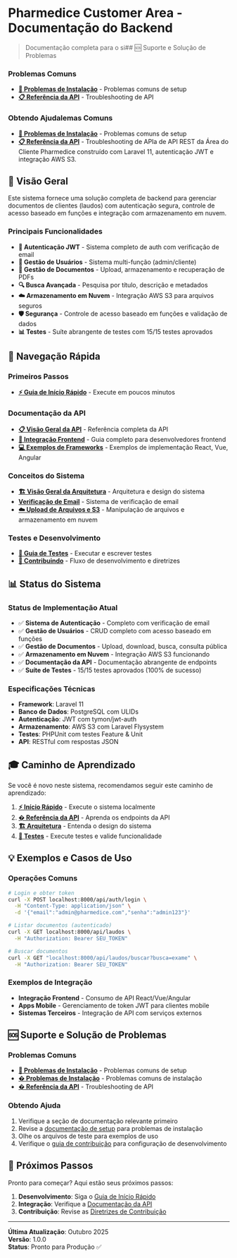 # Pharmedice Customer Area - Documentação do Backend

> Documentação completa para o si## 🆘 Suporte e Solução de Problemas

### Problemas Comuns
- **[🔧 Problemas de Instalação](./setup/README.md)** - Problemas comuns de setup
- **[📋 Referência da API](./api/README.md)** - Troubleshooting de API

### Obtendo Ajudalemas Comuns
- **[🔧 Problemas de Instalação](./setup/README.md)** - Problemas comuns de setup
- **[📋 Referência da API](./api/README.md)** - Troubleshooting de APIa de API REST da Área do Cliente Pharmedice construído com Laravel 11, autenticação JWT e integração AWS S3.

## 🎯 Visão Geral

Este sistema fornece uma solução completa de backend para gerenciar documentos de clientes (laudos) com autenticação segura, controle de acesso baseado em funções e integração com armazenamento em nuvem.

### Principais Funcionalidades

- **🔐 Autenticação JWT** - Sistema completo de auth com verificação de email
- **👥 Gestão de Usuários** - Sistema multi-função (admin/cliente)  
- **📄 Gestão de Documentos** - Upload, armazenamento e recuperação de PDFs
- **🔍 Busca Avançada** - Pesquisa por título, descrição e metadados
- **☁️ Armazenamento em Nuvem** - Integração AWS S3 para arquivos seguros
- **🛡️ Segurança** - Controle de acesso baseado em funções e validação de dados
- **📊 Testes** - Suíte abrangente de testes com 15/15 testes aprovados

## 🚀 Navegação Rápida

### Primeiros Passos
- **[⚡ Guia de Início Rápido](./setup/README.md)** - Execute em poucos minutos

### Documentação da API  
- **[📋 Visão Geral da API](./api/README.md)** - Referência completa da API
- **[🔌 Integração Frontend](./integracao-frontend.md)** - Guia completo para desenvolvedores frontend
- **[💻 Exemplos de Frameworks](./exemplos-frontend.md)** - Exemplos de implementação React, Vue, Angular

### Conceitos do Sistema
- **[🏗️ Visão Geral da Arquitetura](./concepts/README.md)** - Arquitetura e design do sistema
- **[ Verificação de Email](./concepts/email-verification.md)** - Sistema de verificação de email  
- **[☁️ Upload de Arquivos e S3](./concepts/file-upload-s3-flow.md)** - Manipulação de arquivos e armazenamento em nuvem

### Testes e Desenvolvimento
- **[🧪 Guia de Testes](./concepts/testing.md)** - Executar e escrever testes
- **[🔄 Contribuindo](../CONTRIBUTING.md)** - Fluxo de desenvolvimento e diretrizes

## 📊 Status do Sistema

### Status de Implementação Atual
- ✅ **Sistema de Autenticação** - Completo com verificação de email
- ✅ **Gestão de Usuários** - CRUD completo com acesso baseado em funções  
- ✅ **Gestão de Documentos** - Upload, download, busca, consulta pública
- ✅ **Armazenamento em Nuvem** - Integração AWS S3 funcionando
- ✅ **Documentação da API** - Documentação abrangente de endpoints
- ✅ **Suíte de Testes** - 15/15 testes aprovados (100% de sucesso)

### Especificações Técnicas
- **Framework**: Laravel 11
- **Banco de Dados**: PostgreSQL com ULIDs
- **Autenticação**: JWT com tymon/jwt-auth
- **Armazenamento**: AWS S3 com Laravel Flysystem
- **Testes**: PHPUnit com testes Feature & Unit
- **API**: RESTful com respostas JSON

## 🎓 Caminho de Aprendizado

Se você é novo neste sistema, recomendamos seguir este caminho de aprendizado:

1. **[⚡ Início Rápido](./setup/README.md)** - Execute o sistema localmente
2. **[� Referência da API](./api/README.md)** - Aprenda os endpoints da API
3. **[🏗️ Arquitetura](./concepts/README.md)** - Entenda o design do sistema
4. **[🧪 Testes](./concepts/testing.md)** - Execute testes e valide funcionalidade

## 💡 Exemplos e Casos de Uso

### Operações Comuns
```bash
# Login e obter token
curl -X POST localhost:8000/api/auth/login \
  -H "Content-Type: application/json" \
  -d '{"email":"admin@pharmedice.com","senha":"admin123"}'

# Listar documentos (autenticado)  
curl -X GET localhost:8000/api/laudos \
  -H "Authorization: Bearer SEU_TOKEN"

# Buscar documentos
curl -X GET "localhost:8000/api/laudos/buscar?busca=exame" \
  -H "Authorization: Bearer SEU_TOKEN"
```

### Exemplos de Integração
- **Integração Frontend** - Consumo de API React/Vue/Angular
- **Apps Mobile** - Gerenciamento de token JWT para clientes mobile
- **Sistemas Terceiros** - Integração de API com serviços externos

## 🆘 Suporte e Solução de Problemas

### Problemas Comuns
- **[🔧 Problemas de Instalação](./setup/troubleshooting.md)** - Problemas comuns de setup
- **[� Problemas de Instalação](./setup/README.md)** - Problemas comuns de instalação  
- **[� Referência da API](./api/README.md)** - Troubleshooting de API

### Obtendo Ajuda
1. Verifique a seção de documentação relevante primeiro
2. Revise a [documentação de setup](./setup/README.md) para problemas de instalação
3. Olhe os arquivos de teste para exemplos de uso
4. Verifique o [guia de contribuição](../CONTRIBUTING.md) para configuração de desenvolvimento

## 🚀 Próximos Passos

Pronto para começar? Aqui estão seus próximos passos:

1. **Desenvolvimento**: Siga o [Guia de Início Rápido](./setup/README.md)
2. **Integração**: Verifique a [Documentação da API](./api/README.md)
3. **Contribuição**: Revise as [Diretrizes de Contribuição](../CONTRIBUTING.md)

---

**Última Atualização**: Outubro 2025  
**Versão**: 1.0.0  
**Status**: Pronto para Produção ✅